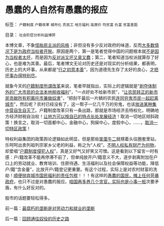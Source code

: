 # 愚蠢的人自然有愚蠢的报应

标签： `户籍制度` `户籍改革` `城市化` `农民工` `地方福利` `高房价` `均贫富` `仇富` `贫富差距` 

目录： `社会阶层分析利益博羿`

本博文章，不象[怪胎民主派的风格](../../../2009/10/25/特权卫士生产线和怪胎民主派.md)；非但没有多少反对政府的味道，反而[大多数情况下是为政府当权者开脱](../../../2009/9/26/科学就是发展观！政府是抵制极左民粹乌托邦的中流砥柱.md)。原因是两个，第一是笔者觉得中国的问题根本就[不是因为当权者太坏](http://blog.163.com/darthvad/blog/static/53399470200973023758325)，而是因为[反对派又坏又臭又蠢](../../../2009/9/24/为什么说民粹就是极左.md)；第二，笔者知道当权派就算存了好心，也是难为其善。最后，笔者博文无论对历史还是对现实的分析结果，都表明，历史上的大坏事，从来都是“[行之初意本善](../../../2009/9/23/孟荀人之初善恶之争及“行之初意本善”.md)”，因为道德先生存了太好的良心，[才把坏事办得特别尽](../../../2008/10/14/新土改对付“官民二元”，只有好心才能办坏事.md)。

就象今天的[户籍制度所谓改革](../../../2009/11/15/小农意识和被利用的户籍制度的争论.md)来说，笔者早就指出，实际上的逻辑就是“[剥夺体制外的广大市民的合法本地税收福利](../../../2009/9/1/为什么地方财政社会保障排外是理所当然的.md)”，“一点好处不给新市民”，“[让农民转正的新市民贡献所有积蓄托市兼做奴隶](../../../2009/10/20/&quot;被制造的农民工&quot;不是移民.md)”，“把刮干最后一片鳞的农民[连同穷鬼市民一起赶离城市](../../../2009/10/28/计划经济的城市化只会适得其反.md)”，然后呢？农村已经没有了，这一帮子一亿几千万的穷鬼，也该[放进某种集中营自生自灭了](../../../2009/8/4/城乡人口比例边际达成人道主义灾难的三个充分条件.md)。户籍制度改革只有一条出路，那就是市场经济去特权化，明确地方经济财税自治权！[让地方可以按自已的特点长处发展经济](../../../2009/10/26/允许一些地区先富起来.md)！取消一切地区倾斜政策！换言之，取消一切首都中心，金融中心，狗屎中心，度假中心，……，[取消一切特区政策](../../../2009/9/2/反对户籍制度背后垂涎的是政策倾斜的利益输送.md)！

特权利益集团的政策舆论逻辑如此明显，但是那些[笨蛋牛二](../../../2009/8/26/仇富的牛二没前途.md)就楞着头往圈套里钻，乐呵呵出卖列祖列宗家乡父老的利益，称之为“人权”。[不明人权私有财产为何物](../../../2009/9/1/地区福利差别有现实合理性.md)，却爱唱“[户籍制度侵犯人权](../../../2009/9/1/人权的核心价值是乡土相联的生存发展权.md)”，真是又好气又好笑又可憎。这是看到以下留言一时有感：户/籍改革不能再停滞不前了，但单纯放开户/籍意义不大，逐步剥离附加在户口上的劳动就业、教育培训、住房待遇、生活福利以及社会保障权益等功能，降低户/籍“含金量”，比放开户/籍登记更重要。有这个过程，实际上是对农村财富的洗劫！[顺便抛弃城市国民福利的责任包袱](../../../2009/6/5/社科院的户籍制度改革只不过是“均贫富”的倒退.md)！！！有这样的[愚蠢的国民，摊上任何苛暴政府](../../../2009/12/31/有什么样的文化，就有什么样的国民.md)，也只不过是对愚蠢的报应。[咱国再多养几个贪官，实际也是小事一桩](../../../2010/1/4/贪官是问题，却不是大问题.md)次要矛盾，有什么好反对的。

股市的话题要轻松得多。

前一篇：[最腐朽的垄断是对劳动力和就业的垄断](../../../2010/1/26/最腐朽的垄断是对劳动力和就业的垄断.md)

后一篇：[回顾通往奴役的历史之路](../../../2010/1/27/回顾通往奴役的历史之路.md)
